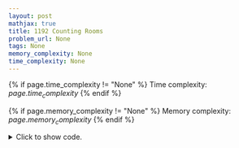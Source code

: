 ```yaml
---
layout: post
mathjax: true
title: 1192 Counting Rooms
problem_url: None
tags: None
memory_complexity: None
time_complexity: None
---
```




{% if page.time_complexity != "None" %}
Time complexity: ${{ page.time_complexity }}$
{% endif %}

{% if page.memory_complexity != "None" %}
Memory complexity: ${{ page.memory_complexity }}$
{% endif %}

<details>
<summary>
<p style="display:inline">Click to show code.</p>
</summary>
```cpp
{% raw %}
using namespace std;
using ii = pair<int, int>;
const int NMAX = 1e3 + 11;
int n, m;
bool wall[NMAX][NMAX];
vector<ii> directions = {{+1, 0}, {-1, 0}, {0, +1}, {0, -1}};
inline bool valid(int i, int j)
{
    return 0 <= i and i < n and 0 <= j and j < m and not wall[i][j];
}
vector<ii> neighbors(ii u)
{
    vector<ii> ans;
    auto [i, j] = u;
    for (auto [di, dj] : directions)
        if (valid(di + i, dj + j))
            ans.push_back({i + di, j + dj});
    return ans;
}
void dfs(ii u)
{
    auto [i, j] = u;
    wall[i][j] = true;
    for (auto v : neighbors(u))
        dfs(v);
}
int main(void)
{
    int ans = 0;
    char c;
    cin >> n >> m;
    for (int i = 0; i < n; ++i)
    {
        for (int j = 0; j < m; ++j)
        {
            cin >> c;
            wall[i][j] = (c == '#');
        }
    }
    for (int i = 0; i < n; ++i)
    {
        for (int j = 0; j < m; ++j)
        {
            if (not wall[i][j])
            {
                ans += 1;
                dfs({i, j});
            }
        }
    }
    cout << ans << endl;
    return 0;
}

{% endraw %}
```
</details>

